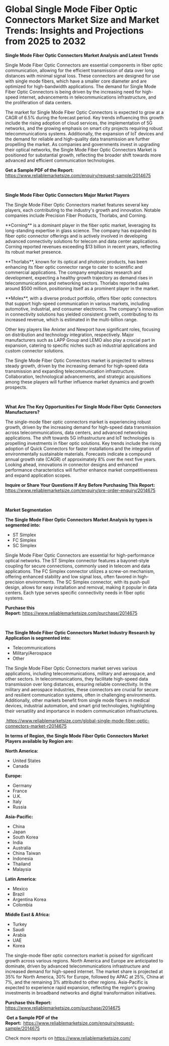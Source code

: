 <p><h1>Global Single Mode Fiber Optic Connectors Market Size and Market Trends: Insights and Projections from 2025 to 2032</h1></p><p><strong>Single Mode Fiber Optic Connectors Market Analysis and Latest Trends</strong></p>
<p><p>Single Mode Fiber Optic Connectors are essential components in fiber optic communication, allowing for the efficient transmission of data over long distances with minimal signal loss. These connectors are designed for use with single mode fibers, which have a smaller core diameter and are optimized for high-bandwidth applications. The demand for Single Mode Fiber Optic Connectors is being driven by the increasing need for high-speed internet, advancements in telecommunications infrastructure, and the proliferation of data centers.</p><p>The market for Single Mode Fiber Optic Connectors is expected to grow at a CAGR of 6.5% during the forecast period. Key trends influencing this growth include the rising adoption of cloud services, the implementation of 5G networks, and the growing emphasis on smart city projects requiring robust telecommunications systems. Additionally, the expansion of IoT devices and the demand for reliable and high-quality data transmission are further propelling the market. As companies and governments invest in upgrading their optical networks, the Single Mode Fiber Optic Connectors Market is positioned for substantial growth, reflecting the broader shift towards more advanced and efficient communication technologies.</p></p>
<p><strong>Get a Sample PDF of the Report:&nbsp;</strong> <a href="https://www.reliablemarketsize.com/enquiry/request-sample/2014675?utm_campaign=2015&utm_medium=2&utm_source=Github&utm_content=ia&utm_term=11022025&utm_id=single-mode-fiber-optic-connectors">https://www.reliablemarketsize.com/enquiry/request-sample/2014675</a></p>
<p>&nbsp;</p>
<p><strong>Single Mode Fiber Optic Connectors Major Market Players</strong></p>
<p><p>The Single Mode Fiber Optic Connectors market features several key players, each contributing to the industry's growth and innovation. Notable companies include Precision Fiber Products, Thorlabs, and Corning. </p><p>**Corning** is a dominant player in the fiber optic market, leveraging its long-standing expertise in glass science. The company has expanded its fiber optic connector offerings and is actively involved in developing advanced connectivity solutions for telecom and data center applications. Corning reported revenues exceeding $13 billion in recent years, reflecting its robust market presence.</p><p>**Thorlabs**, known for its optical and photonic products, has been enhancing its fiber optic connector range to cater to scientific and commercial applications. The company emphasizes research and development, expecting a healthy growth trajectory as demand rises in telecommunications and networking sectors. Thorlabs reported sales around $500 million, positioning itself as a prominent player in the market.</p><p>**Molex**, with a diverse product portfolio, offers fiber optic connectors that support high-speed communication in various markets, including automotive, industrial, and consumer electronics. The company's innovation in connectivity solutions has yielded consistent growth, contributing to its increased revenue, which is estimated in the multi-billion range.</p><p>Other key players like Anixter and Newport have significant roles, focusing on distribution and technology integration, respectively. Major manufacturers such as LAPP Group and LEMO also play a crucial part in expansion, catering to specific niches such as industrial applications and custom connector solutions.</p><p>The Single Mode Fiber Optic Connectors market is projected to witness steady growth, driven by the increasing demand for high-speed data transmission and expanding telecommunication infrastructure. Collaboration, technological advancements, and strategic acquisitions among these players will further influence market dynamics and growth prospects.</p></p>
<p>&nbsp;</p>
<p><strong>What Are The Key Opportunities For Single Mode Fiber Optic Connectors Manufacturers?</strong></p>
<p><p>The single-mode fiber optic connectors market is experiencing robust growth, driven by the increasing demand for high-speed data transmission across telecommunications, data centers, and advanced networking applications. The shift towards 5G infrastructure and IoT technologies is propelling investments in fiber optic solutions. Key trends include the rising adoption of Quick Connectors for faster installations and the integration of environmentally sustainable materials. Forecasts indicate a compound annual growth rate (CAGR) of approximately 8% over the next five years. Looking ahead, innovations in connector designs and enhanced performance characteristics will further enhance market competitiveness and expand application scopes.</p></p>
<p><strong>Inquire or Share Your Questions If Any Before Purchasing This Report:</strong> <a href="https://www.reliablemarketsize.com/enquiry/pre-order-enquiry/2014675?utm_campaign=2015&utm_medium=2&utm_source=Github&utm_content=ia&utm_term=11022025&utm_id=single-mode-fiber-optic-connectors">https://www.reliablemarketsize.com/enquiry/pre-order-enquiry/2014675</a></p>
<p>&nbsp;</p>
<p><strong>Market Segmentation</strong></p>
<p><strong>The Single Mode Fiber Optic Connectors Market Analysis by types is segmented into:</strong></p>
<p><ul><li>ST Simplex</li><li>FC Simplex</li><li>SC Simplex</li></ul></p>
<p><p>Single Mode Fiber Optic Connectors are essential for high-performance optical networks. The ST Simplex connector features a bayonet-style coupling for secure connections, commonly used in telecom and data applications. The FC Simplex connector utilizes a screw-on mechanism, offering enhanced stability and low signal loss, often favored in high-precision environments. The SC Simplex connector, with its push-pull design, allows for easy installation and removal, making it popular in data centers. Each type serves specific connectivity needs in fiber optic systems.</p></p>
<p><strong>Purchase this Report:&nbsp;</strong><a href="https://www.reliablemarketsize.com/purchase/2014675?utm_campaign=2015&utm_medium=2&utm_source=Github&utm_content=ia&utm_term=11022025&utm_id=single-mode-fiber-optic-connectors">https://www.reliablemarketsize.com/purchase/2014675</a></p>
<p>&nbsp;</p>
<p><strong>The Single Mode Fiber Optic Connectors Market Industry Research by Application is segmented into:</strong></p>
<p><ul><li>Telecommunications</li><li>Military/Aerospace</li><li>Other</li></ul></p>
<p><p>The Single Mode Fiber Optic Connectors market serves various applications, including telecommunications, military and aerospace, and other sectors. In telecommunications, they facilitate high-speed data transmission over long distances, ensuring reliable connectivity. In the military and aerospace industries, these connectors are crucial for secure and resilient communication systems, often in challenging environments. Additionally, other markets benefit from single mode fibers in medical devices, industrial automation, and smart grid technologies, highlighting their versatility and importance in modern communication infrastructures.</p></p>
<p><a href="https://www.reliablemarketsize.com/global-single-mode-fiber-optic-connectors-market-r2014675?utm_campaign=2015&utm_medium=2&utm_source=Github&utm_content=ia&utm_term=11022025&utm_id=single-mode-fiber-optic-connectors">&nbsp;https://www.reliablemarketsize.com/global-single-mode-fiber-optic-connectors-market-r2014675</a></p>
<p><strong>In terms of Region, the Single Mode Fiber Optic Connectors Market Players available by Region are:</strong></p>
<p>
    <p> <strong> North America: </strong>
        <ul>
            <li>United States</li>
            <li>Canada</li>
        </ul>
        </p> 
    <p> <strong> Europe: </strong>
        <ul>
            <li>Germany</li>
            <li>France</li>
            <li>U.K.</li>
            <li>Italy</li>
            <li>Russia</li>
        </ul>
        </p> 
    <p> <strong> Asia-Pacific: </strong>
        <ul>
            <li>China</li>
            <li>Japan</li>
            <li>South Korea</li>
            <li>India</li>
            <li>Australia</li>
            <li>China Taiwan</li>
            <li>Indonesia</li>
            <li>Thailand</li>
            <li>Malaysia</li>
        </ul>
        </p> 
    <p> <strong> Latin America: </strong>
        <ul>
            <li>Mexico</li>
            <li>Brazil</li>
            <li>Argentina Korea</li>
            <li>Colombia</li>
        </ul>
        </p> 
    <p> <strong> Middle East & Africa: </strong>
        <ul>
            <li>Turkey</li>
            <li>Saudi</li>
            <li>Arabia</li>
            <li>UAE</li>
            <li>Korea</li>
        </ul>
    </p>
    </p>
<p><p>The single-mode fiber optic connectors market is poised for significant growth across various regions. North America and Europe are anticipated to dominate, driven by advanced telecommunications infrastructure and increased demand for high-speed internet. The market share is projected at 35% for North America, 30% for Europe, followed by APAC at 25%, China at 7%, and the remaining 3% attributed to other regions. Asia-Pacific is expected to experience rapid expansion, reflecting the region's growing investments in broadband networks and digital transformation initiatives.</p></p>
<p><strong>Purchase this Report: </strong><a href="https://www.reliablemarketsize.com/purchase/2014675?utm_campaign=2015&utm_medium=2&utm_source=Github&utm_content=ia&utm_term=11022025&utm_id=single-mode-fiber-optic-connectors">https://www.reliablemarketsize.com/purchase/2014675</a></p>
<p>&nbsp;<strong>Get a Sample PDF of the Report:&nbsp;&nbsp;</strong><a href="https://www.reliablemarketsize.com/enquiry/request-sample/2014675?utm_campaign=2015&utm_medium=2&utm_source=Github&utm_content=ia&utm_term=11022025&utm_id=single-mode-fiber-optic-connectors">https://www.reliablemarketsize.com/enquiry/request-sample/2014675</a></p>
<p><strong></strong></p>
<p>Check more reports on <a href="https://www.reliablemarketsize.com/?utm_campaign=2015&utm_medium=2&utm_source=Github&utm_content=ia&utm_term=11022025&utm_id=single-mode-fiber-optic-connectors">https://www.reliablemarketsize.com/</a></p>